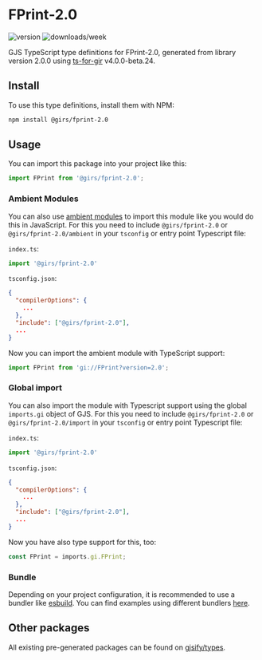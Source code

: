 
# FPrint-2.0

![version](https://img.shields.io/npm/v/@girs/fprint-2.0)
![downloads/week](https://img.shields.io/npm/dw/@girs/fprint-2.0)


GJS TypeScript type definitions for FPrint-2.0, generated from library version 2.0.0 using [ts-for-gir](https://github.com/gjsify/ts-for-gir) v4.0.0-beta.24.


## Install

To use this type definitions, install them with NPM:
```bash
npm install @girs/fprint-2.0
```

## Usage

You can import this package into your project like this:
```ts
import FPrint from '@girs/fprint-2.0';
```

### Ambient Modules

You can also use [ambient modules](https://github.com/gjsify/ts-for-gir/tree/main/packages/cli#ambient-modules) to import this module like you would do this in JavaScript.
For this you need to include `@girs/fprint-2.0` or `@girs/fprint-2.0/ambient` in your `tsconfig` or entry point Typescript file:

`index.ts`:
```ts
import '@girs/fprint-2.0'
```

`tsconfig.json`:
```json
{
  "compilerOptions": {
    ...
  },
  "include": ["@girs/fprint-2.0"],
  ...
}
```

Now you can import the ambient module with TypeScript support: 

```ts
import FPrint from 'gi://FPrint?version=2.0';
```

### Global import

You can also import the module with Typescript support using the global `imports.gi` object of GJS.
For this you need to include `@girs/fprint-2.0` or `@girs/fprint-2.0/import` in your `tsconfig` or entry point Typescript file:

`index.ts`:
```ts
import '@girs/fprint-2.0'
```

`tsconfig.json`:
```json
{
  "compilerOptions": {
    ...
  },
  "include": ["@girs/fprint-2.0"],
  ...
}
```

Now you have also type support for this, too:

```ts
const FPrint = imports.gi.FPrint;
```

### Bundle

Depending on your project configuration, it is recommended to use a bundler like [esbuild](https://esbuild.github.io/). You can find examples using different bundlers [here](https://github.com/gjsify/ts-for-gir/tree/main/examples).

## Other packages

All existing pre-generated packages can be found on [gjsify/types](https://github.com/gjsify/types).

